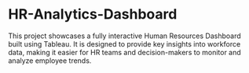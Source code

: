 # HR-Analytics-Dashboard
This project showcases a fully interactive Human Resources Dashboard built using Tableau. It is designed to provide key insights into workforce data, making it easier for HR teams and decision-makers to monitor and analyze employee trends.
